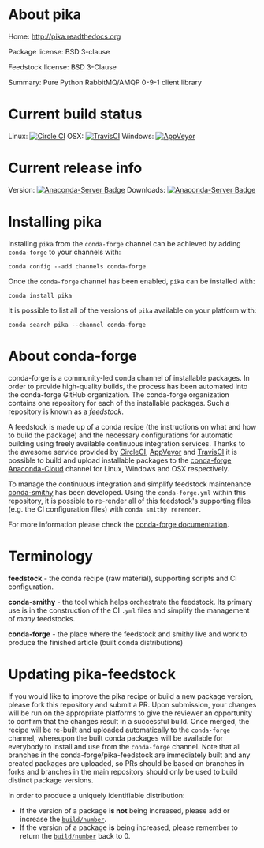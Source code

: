 About pika
==========

Home: http://pika.readthedocs.org

Package license: BSD 3-clause

Feedstock license: BSD 3-Clause

Summary: Pure Python RabbitMQ/AMQP 0-9-1 client library



Current build status
====================

Linux: [![Circle CI](https://circleci.com/gh/conda-forge/pika-feedstock.svg?style=shield)](https://circleci.com/gh/conda-forge/pika-feedstock)
OSX: [![TravisCI](https://travis-ci.org/conda-forge/pika-feedstock.svg?branch=master)](https://travis-ci.org/conda-forge/pika-feedstock)
Windows: [![AppVeyor](https://ci.appveyor.com/api/projects/status/github/conda-forge/pika-feedstock?svg=True)](https://ci.appveyor.com/project/conda-forge/pika-feedstock/branch/master)

Current release info
====================
Version: [![Anaconda-Server Badge](https://anaconda.org/conda-forge/pika/badges/version.svg)](https://anaconda.org/conda-forge/pika)
Downloads: [![Anaconda-Server Badge](https://anaconda.org/conda-forge/pika/badges/downloads.svg)](https://anaconda.org/conda-forge/pika)

Installing pika
===============

Installing `pika` from the `conda-forge` channel can be achieved by adding `conda-forge` to your channels with:

```
conda config --add channels conda-forge
```

Once the `conda-forge` channel has been enabled, `pika` can be installed with:

```
conda install pika
```

It is possible to list all of the versions of `pika` available on your platform with:

```
conda search pika --channel conda-forge
```


About conda-forge
=================

conda-forge is a community-led conda channel of installable packages.
In order to provide high-quality builds, the process has been automated into the
conda-forge GitHub organization. The conda-forge organization contains one repository
for each of the installable packages. Such a repository is known as a *feedstock*.

A feedstock is made up of a conda recipe (the instructions on what and how to build
the package) and the necessary configurations for automatic building using freely
available continuous integration services. Thanks to the awesome service provided by
[CircleCI](https://circleci.com/), [AppVeyor](http://www.appveyor.com/)
and [TravisCI](https://travis-ci.org/) it is possible to build and upload installable
packages to the [conda-forge](https://anaconda.org/conda-forge)
[Anaconda-Cloud](http://docs.anaconda.org/) channel for Linux, Windows and OSX respectively.

To manage the continuous integration and simplify feedstock maintenance
[conda-smithy](http://github.com/conda-forge/conda-smithy) has been developed.
Using the ``conda-forge.yml`` within this repository, it is possible to re-render all of
this feedstock's supporting files (e.g. the CI configuration files) with ``conda smithy rerender``.

For more information please check the [conda-forge documentation](https://conda-forge.org/docs/).

Terminology
===========

**feedstock** - the conda recipe (raw material), supporting scripts and CI configuration.

**conda-smithy** - the tool which helps orchestrate the feedstock.
                   Its primary use is in the construction of the CI ``.yml`` files
                   and simplify the management of *many* feedstocks.

**conda-forge** - the place where the feedstock and smithy live and work to
                  produce the finished article (built conda distributions)


Updating pika-feedstock
=======================

If you would like to improve the pika recipe or build a new
package version, please fork this repository and submit a PR. Upon submission,
your changes will be run on the appropriate platforms to give the reviewer an
opportunity to confirm that the changes result in a successful build. Once
merged, the recipe will be re-built and uploaded automatically to the
`conda-forge` channel, whereupon the built conda packages will be available for
everybody to install and use from the `conda-forge` channel.
Note that all branches in the conda-forge/pika-feedstock are
immediately built and any created packages are uploaded, so PRs should be based
on branches in forks and branches in the main repository should only be used to
build distinct package versions.

In order to produce a uniquely identifiable distribution:
 * If the version of a package **is not** being increased, please add or increase
   the [``build/number``](http://conda.pydata.org/docs/building/meta-yaml.html#build-number-and-string).
 * If the version of a package **is** being increased, please remember to return
   the [``build/number``](http://conda.pydata.org/docs/building/meta-yaml.html#build-number-and-string)
   back to 0.